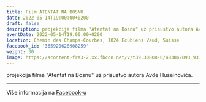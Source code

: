 ```yaml
---
title: Film ATENTAT NA BOSNU
date: 2022-05-14T19:00:00+0200
draft: false
description: projekcija filma "Atentat na Bosnu" uz prisustvo autora Avde Huseinovića.
eventDate: 2022-05-14T19:00:00+0200
location: Chemin des Champs-Courbes, 1024 Ecublens Vaud, Suisse
facebook_id: '365920628908259'
weight: 30
image: https://scontent-fra3-2.xx.fbcdn.net/v/t39.30808-6/483842093_9330013443761058_8599832410174975788_n.jpg?_nc_cat=104&ccb=1-7&_nc_sid=9e60e4&_nc_ohc=s-vVc8XmX6wQ7kNvwFI5X4X&_nc_oc=AdkcIwsR4DBPNG6NkBGwqfSti6vsLZMOEgJalobftcFT33Yy8qXp2gtTT5-WP7BlLjU&_nc_zt=23&_nc_ht=scontent-fra3-2.xx&edm=ABTKTjYEAAAA&_nc_gid=lLx9IvUIwgdv2COzD3-EOA&oh=00_Affsuao6tsYaeGk8N6_O4wJ8Kf0Fqsmfk-38rjm4g3Ktwg&oe=68ED9513
---
```


projekcija filma "Atentat na Bosnu" uz prisustvo autora Avde Huseinovića.

---

Više informacija na [Facebook-u](https://facebook.com/events/365920628908259)